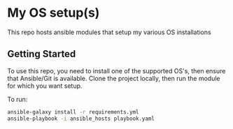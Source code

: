 # My OS setup(s)

This repo hosts ansible modules that setup my various OS installations

## Getting Started

To use this repo, you need to install one of the supported OS's, then ensure that Ansible/Git is available.  Clone the project locally, then run the module for which you want setup.

To run:
```sh
ansible-galaxy install -r requirements.yml
ansible-playbook -i ansible_hosts playbook.yaml
```